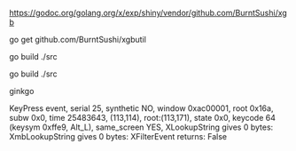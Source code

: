 https://godoc.org/golang.org/x/exp/shiny/vendor/github.com/BurntSushi/xgb

go get github.com/BurntSushi/xgbutil

go build ./src

go build ./src

ginkgo

KeyPress event, serial 25, synthetic NO, window 0xac00001,
    root 0x16a, subw 0x0, time 25483643, (113,114), root:(113,171),
    state 0x0, keycode 64 (keysym 0xffe9, Alt_L), same_screen YES,
    XLookupString gives 0 bytes: 
    XmbLookupString gives 0 bytes: 
    XFilterEvent returns: False
